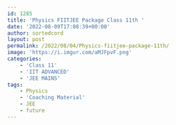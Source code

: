 ```yaml
---
id: 1285
title: 'Physics FIITJEE Package Class 11th '
date: '2022-08-09T17:08:39+00:00'
author: sortedcord
layout: post
permalink: /2022/08/04/Physics-fiitjee-package-11th/
image: 'https://i.imgur.com/aMJFpvF.png'
categories:
    - 'Class 11'
    - 'IIT ADVANCED'
    - 'JEE MAINS'
tags:
    - Physics
    - 'Coaching Material'
    - JEE
    - future
---
```

